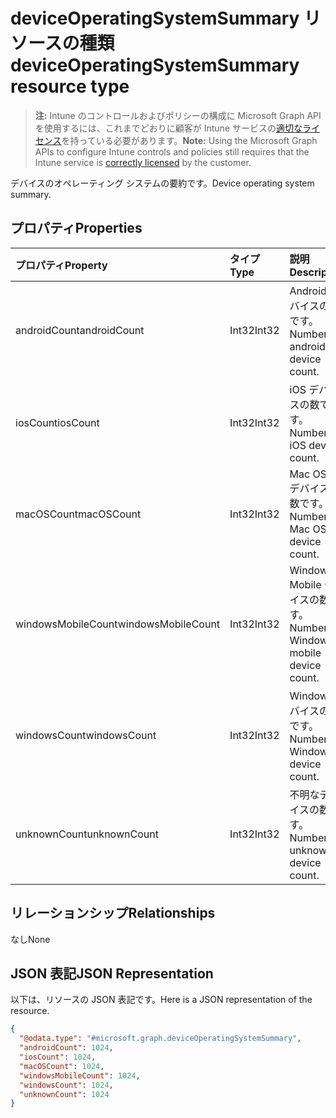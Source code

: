 # <a name="deviceoperatingsystemsummary-resource-type"></a><span data-ttu-id="ec7f7-101">deviceOperatingSystemSummary リソースの種類</span><span class="sxs-lookup"><span data-stu-id="ec7f7-101">deviceOperatingSystemSummary resource type</span></span>

> <span data-ttu-id="ec7f7-102">**注:** Intune のコントロールおよびポリシーの構成に Microsoft Graph API を使用するには、これまでどおりに顧客が Intune サービスの[適切なライセンス](https://go.microsoft.com/fwlink/?linkid=839381)を持っている必要があります。</span><span class="sxs-lookup"><span data-stu-id="ec7f7-102">**Note:** Using the Microsoft Graph APIs to configure Intune controls and policies still requires that the Intune service is [correctly licensed](https://go.microsoft.com/fwlink/?linkid=839381) by the customer.</span></span>

<span data-ttu-id="ec7f7-103">デバイスのオペレーティング システムの要約です。</span><span class="sxs-lookup"><span data-stu-id="ec7f7-103">Device operating system summary.</span></span>
## <a name="properties"></a><span data-ttu-id="ec7f7-104">プロパティ</span><span class="sxs-lookup"><span data-stu-id="ec7f7-104">Properties</span></span>
|<span data-ttu-id="ec7f7-105">プロパティ</span><span class="sxs-lookup"><span data-stu-id="ec7f7-105">Property</span></span>|<span data-ttu-id="ec7f7-106">タイプ</span><span class="sxs-lookup"><span data-stu-id="ec7f7-106">Type</span></span>|<span data-ttu-id="ec7f7-107">説明</span><span class="sxs-lookup"><span data-stu-id="ec7f7-107">Description</span></span>|
|:---|:---|:---|
|<span data-ttu-id="ec7f7-108">androidCount</span><span class="sxs-lookup"><span data-stu-id="ec7f7-108">androidCount</span></span>|<span data-ttu-id="ec7f7-109">Int32</span><span class="sxs-lookup"><span data-stu-id="ec7f7-109">Int32</span></span>|<span data-ttu-id="ec7f7-110">Android デバイスの数です。</span><span class="sxs-lookup"><span data-stu-id="ec7f7-110">Number of android device count.</span></span>|
|<span data-ttu-id="ec7f7-111">iosCount</span><span class="sxs-lookup"><span data-stu-id="ec7f7-111">iosCount</span></span>|<span data-ttu-id="ec7f7-112">Int32</span><span class="sxs-lookup"><span data-stu-id="ec7f7-112">Int32</span></span>|<span data-ttu-id="ec7f7-113">iOS デバイスの数です。</span><span class="sxs-lookup"><span data-stu-id="ec7f7-113">Number of iOS device count.</span></span>|
|<span data-ttu-id="ec7f7-114">macOSCount</span><span class="sxs-lookup"><span data-stu-id="ec7f7-114">macOSCount</span></span>|<span data-ttu-id="ec7f7-115">Int32</span><span class="sxs-lookup"><span data-stu-id="ec7f7-115">Int32</span></span>|<span data-ttu-id="ec7f7-116">Mac OS X デバイスの数です。</span><span class="sxs-lookup"><span data-stu-id="ec7f7-116">Number of Mac OS X device count.</span></span>|
|<span data-ttu-id="ec7f7-117">windowsMobileCount</span><span class="sxs-lookup"><span data-stu-id="ec7f7-117">windowsMobileCount</span></span>|<span data-ttu-id="ec7f7-118">Int32</span><span class="sxs-lookup"><span data-stu-id="ec7f7-118">Int32</span></span>|<span data-ttu-id="ec7f7-119">Windows Mobile デバイスの数です。</span><span class="sxs-lookup"><span data-stu-id="ec7f7-119">Number of Windows mobile device count.</span></span>|
|<span data-ttu-id="ec7f7-120">windowsCount</span><span class="sxs-lookup"><span data-stu-id="ec7f7-120">windowsCount</span></span>|<span data-ttu-id="ec7f7-121">Int32</span><span class="sxs-lookup"><span data-stu-id="ec7f7-121">Int32</span></span>|<span data-ttu-id="ec7f7-122">Windows デバイスの数です。</span><span class="sxs-lookup"><span data-stu-id="ec7f7-122">Number of Windows device count.</span></span>|
|<span data-ttu-id="ec7f7-123">unknownCount</span><span class="sxs-lookup"><span data-stu-id="ec7f7-123">unknownCount</span></span>|<span data-ttu-id="ec7f7-124">Int32</span><span class="sxs-lookup"><span data-stu-id="ec7f7-124">Int32</span></span>|<span data-ttu-id="ec7f7-125">不明なデバイスの数です。</span><span class="sxs-lookup"><span data-stu-id="ec7f7-125">Number of unknown device count.</span></span>|

## <a name="relationships"></a><span data-ttu-id="ec7f7-126">リレーションシップ</span><span class="sxs-lookup"><span data-stu-id="ec7f7-126">Relationships</span></span>
<span data-ttu-id="ec7f7-127">なし</span><span class="sxs-lookup"><span data-stu-id="ec7f7-127">None</span></span>
## <a name="json-representation"></a><span data-ttu-id="ec7f7-128">JSON 表記</span><span class="sxs-lookup"><span data-stu-id="ec7f7-128">JSON Representation</span></span>
<span data-ttu-id="ec7f7-129">以下は、リソースの JSON 表記です。</span><span class="sxs-lookup"><span data-stu-id="ec7f7-129">Here is a JSON representation of the resource.</span></span>
<!--{
  "blockType": "resource",
  "@odata.type": "microsoft.graph.deviceOperatingSystemSummary"
}-->
``` json
{
  "@odata.type": "#microsoft.graph.deviceOperatingSystemSummary",
  "androidCount": 1024,
  "iosCount": 1024,
  "macOSCount": 1024,
  "windowsMobileCount": 1024,
  "windowsCount": 1024,
  "unknownCount": 1024
}
```



